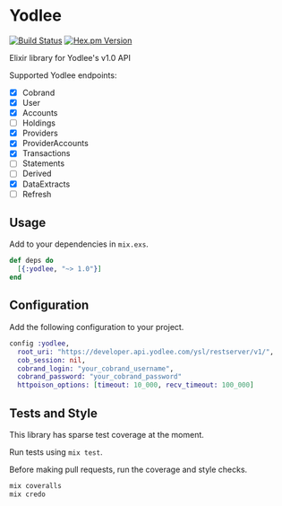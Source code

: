 # Yodlee

[![Build Status](https://travis-ci.org/wfgilman/yodlee-elixir.svg?branch=master)](https://travis-ci.org/wfgilman/yodlee-elixir)
[![Hex.pm Version](https://img.shields.io/hexpm/v/yodlee_elixir.svg)](https://hex.pm/packages/yodlee_elixir)

Elixir library for Yodlee's v1.0 API

Supported Yodlee endpoints:
- [x] Cobrand
- [x] User
- [x] Accounts
- [ ] Holdings
- [x] Providers
- [x] ProviderAccounts
- [x] Transactions
- [ ] Statements
- [ ] Derived
- [x] DataExtracts
- [ ] Refresh

## Usage

Add to your dependencies in `mix.exs`.

```elixir
def deps do
  [{:yodlee, "~> 1.0"}]
end
```

## Configuration

Add the following configuration to your project.

```elixir
config :yodlee,
  root_uri: "https://developer.api.yodlee.com/ysl/restserver/v1/",
  cob_session: nil,
  cobrand_login: "your_cobrand_username",
  cobrand_password: "your_cobrand_password"
  httpoison_options: [timeout: 10_000, recv_timeout: 100_000]
```

## Tests and Style

This library has sparse test coverage at the moment.

Run tests using `mix test`.

Before making pull requests, run the coverage and style checks.
```elixir
mix coveralls
mix credo
```
